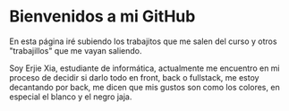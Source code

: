 <h1>Bienvenidos a mi GitHub</h1>
<p>En esta página iré subiendo los trabajitos que me salen del curso y otros "trabajillos" que me vayan saliendo.</p>
<p>Soy Erjie Xia, estudiante de informática, actualmente me encuentro en mi proceso de decidir si darlo todo en front, back o fullstack, me estoy decantando por back, me dicen que mis gustos son como los colores, en especial el blanco y el negro jaja.</p>

